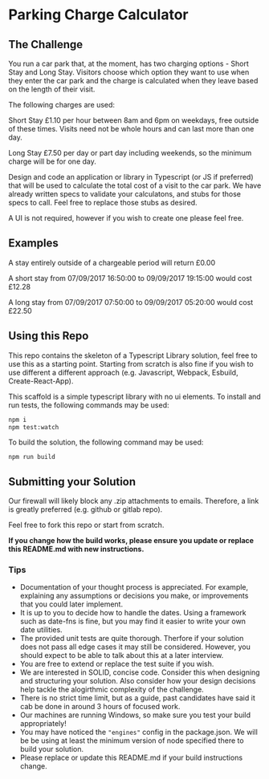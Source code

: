 # Parking Charge Calculator

## The Challenge
You run a car park that, at the moment, has two charging options - Short Stay and Long Stay. Visitors choose which option they want to use when they enter the car park and the charge is calculated when they leave based on the length of their visit.

The following charges are used:

Short Stay
     £1.10 per hour between 8am and 6pm on weekdays, free outside of these times. Visits need not be whole hours and can last more than one day.

Long Stay
     £7.50 per day or part day including weekends, so the minimum charge will be for one day.

Design and code an application or library in Typescript (or JS if preferred) that will be used to calculate the total cost of a visit to the car park. We have already written specs to validate your calculatons, and stubs for those specs to call. Feel free to replace those stubs as desired.

A UI is not required, however if you wish to create one please feel free.

## Examples 

A stay entirely outside of a chargeable period will return £0.00

A short stay from 07/09/2017 16:50:00 to 09/09/2017 19:15:00 would cost £12.28

A long stay from 07/09/2017 07:50:00 to 09/09/2017 05:20:00 would cost £22.50

## Using this Repo

This repo contains the skeleton of a Typescript Library solution, feel free to use this as a starting point. Starting from scratch is also fine if you wish to use different a different approach (e.g. Javascript, Webpack, Esbuild, Create-React-App).

This scaffold is a simple typescript library with no ui elements. To install and run tests, the following commands may be used:

```bash
npm i
npm test:watch
```
To build the solution, the following command may be used:
```
npm run build
```

## Submitting your Solution

Our firewall will likely block any .zip attachments to emails. Therefore, a link is greatly preferred (e.g. github or gitlab repo). 

Feel free to fork this repo or start from scratch.

**If you change how the build works, please ensure you update or replace this README.md with new instructions.**

### Tips

* Documentation of your thought process is appreciated. For example, explaining any assumptions or decisions you make, or improvements that you could later implement.
* It is up to you to decide how to handle the dates. Using a framework such as date-fns is fine, but you may find it easier to write your own date utilities.
* The provided unit tests are quite thorough. Therfore if your solution does not pass all edge cases it may still be considered. However, you should expect to be able to talk about this at a later interview.
* You are free to extend or replace the test suite if you wish.
* We are interested in SOLID, concise code. Consider this when designing and structuring your solution. Also consider how your design decisions help tackle the alogirthmic complexity of the challenge. 
* There is no strict time limit, but as a guide, past candidates have said it cab be done in around 3 hours of focused work.
* Our machines are running Windows, so make sure you test your build appropriately!
* You may have noticed the `"engines"` config in the package.json. We will be be using at least the minimum version of node specified there to build your solution.
* Please replace or update this README.md if your build instructions change.


